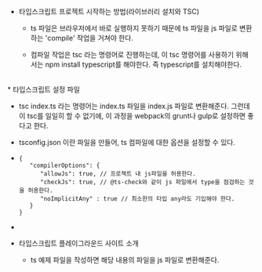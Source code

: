 * 타입스크립트 프로젝트 시작하는 방법(라이브러리 설치와 TSC)

  - ts 파일은 브라우저에서 바로 실행하지 못하기 때문에 ts 파일을 js 파일로 변환하는 'compile' 작업을 거쳐야 한다.
  
  - 컴파일 작업은 tsc 라는 명령어로 진행하는데, 이 tsc 명령어를 사용하기 위해서는 npm install typescript를 해야한다. 즉 typescript를 설치해야한다.

<br/>
* 타입스크립트 설정 파일

  - tsc index.ts 라는 명령어는 index.ts 파일을 index.js 파일로 변환해준다. 그런데 이 tsc를 일일히 할 수 없기에, 이 과정을 webpack의 grunt나 gulp로 설정하면 좋다고 한다.
  
  - tsconfig.json 이란 파일을 만들어, ts 컴파일에 대한 옵션을 설정할 수 있다.
  
  - ```
    { 
       "compilerOptions": {
          "allowJs": true, // 프로젝트 내 js파일을 허용한다.
          "checkJs": true, // @ts-check와 같이 js 파일에서 type을 점검하는 것을 허용한다.
          "noImplicitAny" : true // 최소한의 타입 any라도 기입해야 한다.
       } 
    }
  - ```


* 타입스크립트 플레이그라운드 사이트 소개

  - ts 예제 파일을 작성하면 해당 내용의 파일을 js 파일로 변환해준다.
